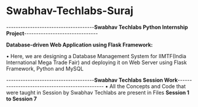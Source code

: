 # Swabhav-Techlabs-Suraj
-------------------------------------__Swabhav Techlabs Python Internship Project__-------------------------------

__Database-driven Web Application using Flask Framework:__

• Here, we are designing a Database Management System for IIMTF(India International Mega Trade Fair) and deploying
  it on Web Server using Flask Framework, Python and MySQL

-------------------------------------__Swabhav Techlabs Session Work__-----------------------------------------------
• All the Concepts and Code that were taught in Session by Swabhav Techlabs are present in Files __Session 1 to Session 7__
